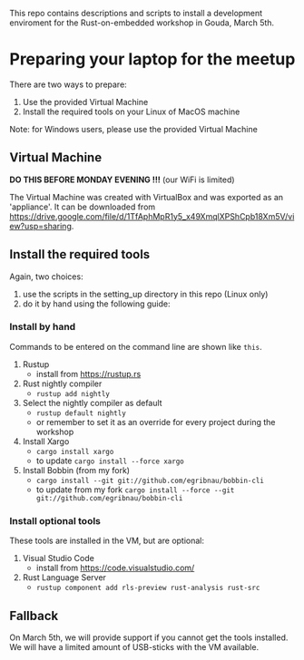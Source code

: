 This repo contains descriptions and scripts to install a development enviroment for the Rust-on-embedded workshop in Gouda, March 5th. 

# Preparing your laptop for the meetup

There are two ways to prepare:
1. Use the provided Virtual Machine 
2. Install the required tools on your Linux of MacOS machine

Note: for Windows users, please use the provided Virtual Machine

## Virtual Machine

__DO THIS BEFORE MONDAY EVENING !!!__  (our WiFi is limited)


The Virtual Machine was created with VirtualBox and was exported as an 'appliance'. 
It can be downloaded from 
https://drive.google.com/file/d/1TfAphMpR1y5_x49XmqlXPShCpb18Xm5V/view?usp=sharing.


  
## Install the required tools

Again, two choices:
1. use the scripts in the setting_up directory in this repo (Linux only)
2. do it by hand using the following guide:

### Install by hand
Commands to be entered on the command line are shown like `this`.

1. Rustup
    * install from https://rustup.rs
2. Rust nightly compiler 
    * `rustup add nightly`
3. Select the nightly compiler as default 
    * `rustup default nightly`
    * or remember to set it as an override for every project during the workshop
4. Install Xargo 
    * `cargo install xargo`
    * to update `cargo install --force xargo`
5. Install Bobbin (from my fork) 
    * `cargo install --git git://github.com/egribnau/bobbin-cli`
    * to update from my fork `cargo install --force --git git://github.com/egribnau/bobbin-cli`

### Install optional tools

These tools are installed in the VM, but are optional:

1. Visual Studio Code 
    * install from https://code.visualstudio.com/
2. Rust Language Server 
    * `rustup component add rls-preview rust-analysis rust-src`
    
    
## Fallback
On March 5th, we will provide support if you cannot get the tools installed. 
We will have a limited amount of USB-sticks with the VM available. 


